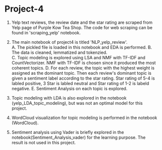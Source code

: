 # Project-4

1. Yelp text reviews, the review date and the star rating are scraped from Yelp page of Purple Kow Tea Shop.  The code for web scraping can be found in 'scraping_yelp' notebook.

2. The main notebook of project4 is titled 'NLP_yelp_review'.  
    A. The pickled file is loaded in this notebook and EDA is performed. 
    B. The data is cleaned, lemmatized and tokenzied.  
    C. Topic modeling is explored using LSA and NMF with TF-IDF and CountVectorizer.  NMF with TF-IDF is chosen since it produced the most coherent topics.
    D. For each review, the topic with the highest weight is assigned as the dominant topic. Then each review's dominant topic is given a sentiment label according to the star rating.  Star rating of 5-4 is labled positive, 3 Star is labled neutral and Star rating of 1-2 is labeld negative.
    E. Sentiment Analysis on each topic is explored.  
    
3. Topic modeling with LDA is also explored in the notebook (yelp_LDA_topic_modeling), but was not an optimal model for this project. 

4. WordCloud visualization for topic modeling is performed in the notebook (WordCloud).

5. Sentiment analysis using Vader is briefly explored in the notebook(Sentiment_Analysis_vader) for the learning purpose.  The result is not used in this project.
    
